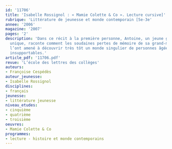 ```yaml
---
id: '11706'
title: 'Isabelle Rossignol : « Mamie Colette & Co ». Lecture cursive]'
rubrique: 'Littérature de jeunesse et monde contemporain [5e-3e'
annee: '2006'
magazine: '2007'
pages: '2'
description: 'Dans ce récit à la première personne, Antoine, un jeune garçon, fils
  unique, raconte comment les soudaines pertes de mémoire de sa grand-mère maternelle
  l’ont amené à découvrir très tôt un monde singulier de personnes âgées, devenues
  insupportables.'
article_pdf: '11706.pdf'
revue: 'L’école des lettres des collèges'
auteurs:
- Françoise Cespédès
auteur_jeunesse:
- Isabelle Rossignol
disciplines:
- français
jeunesse:
- littérature jeunesse
niveau_etudes:
- cinquième
- quatrième
- troisième
oeuvres:
- Mamie Colette & Co
programmes:
- lecture - histoire et monde contemporains
---
```

